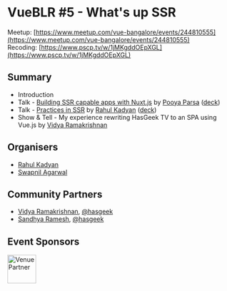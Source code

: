 # VueBLR #5 - What's up SSR

Meetup: [https://www.meetup.com/vue-bangalore/events/244810555](https://www.meetup.com/vue-bangalore/events/244810555)  
Recoding: [https://www.pscp.tv/w/1jMKgddOEpXGL](https://www.pscp.tv/w/1jMKgddOEpXGL)

## Summary

- Introduction
- Talk - [Building SSR capable apps with Nuxt.js](https://github.com/znck/vue-bangalore/issues/13) by [Pooya Parsa](https://twitter.com/_pi0_) ([deck](./decks/01-building-ssr-capable-apps-with-nuxt.js.pdf))
- Talk - [Practices in SSR](https://github.com/znck/vue-bangalore/issues/14) by [Rahul Kadyan](https://twitter.com/znck0) ([deck](./decks/02-practices-in-ssr.pdf))
- Show & Tell - My experience rewriting HasGeek TV to an SPA using Vue.js by [Vidya Ramakrishnan](https://twitter.com/vidya_ramki)

## Organisers

- [Rahul Kadyan](https://twitter.com/znck)
- [Swapnil Agarwal](https://twitter.com/SwapAgarwal)

## Community Partners

- [Vidya Ramakrishnan](https://twitter.com/vidya_ramki), [@hasgeek](https://twitter.com/hasgeek)
- [Sandhya Ramesh](https://twitter.com/sandygrains), [@hasgeek](https://twitter.com/hasgeek)

## Event Sponsors

<img src="https://hasgeek.com/static/img/hg-banner.png" width=64 title="Venue Partner" />
